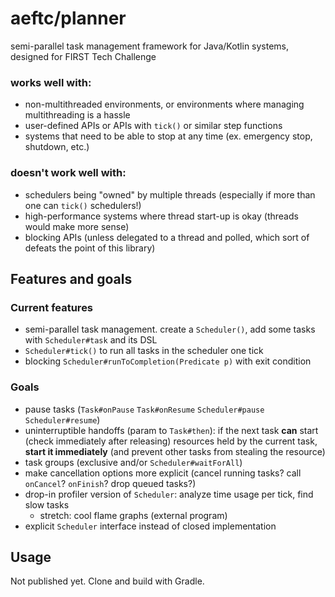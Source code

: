 # aeftc/planner
semi-parallel task management framework for Java/Kotlin systems, designed for FIRST Tech Challenge

### works well with:
* non-multithreaded environments, or environments where managing multithreading is
a hassle
* user-defined APIs or APIs with `tick()` or similar step functions
* systems that need to be able to stop at any time (ex. emergency stop, shutdown, etc.)

### doesn't work well with:
* schedulers being "owned" by multiple threads (especially if more than one can `tick()` schedulers!)
* high-performance systems where thread start-up is okay (threads would make more sense)
* blocking APIs (unless delegated to a thread and polled, which sort of defeats the point of this library)

## Features and goals
### Current features
* semi-parallel task management. create a `Scheduler()`, add some tasks with `Scheduler#task` and its DSL
* `Scheduler#tick()` to run all tasks in the scheduler one tick
* blocking `Scheduler#runToCompletion(Predicate p)` with exit condition
### Goals
* pause tasks (`Task#onPause` `Task#onResume` `Scheduler#pause` `Scheduler#resume`)
* uninterruptible handoffs (param to `Task#then`): if the next task **can** start (check immediately after releasing)
resources held by the current task, **start it immediately** (and prevent other tasks from stealing the resource)
* task groups (exclusive and/or `Scheduler#waitForAll`)
* make cancellation options more explicit (cancel running tasks? call `onCancel`? `onFinish`? drop queued tasks?)
* drop-in profiler version of `Scheduler`: analyze time usage per tick, find slow tasks
  * stretch: cool flame graphs (external program)
* explicit `Scheduler` interface instead of closed implementation

## Usage
Not published yet. Clone and build with Gradle.